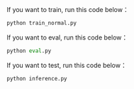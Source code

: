 If you want to train, run this code below：<br>
```python
python train_normal.py
```
If you want to eval, run this code below：<br>
```python
python eval.py
```
If you want to test, run this code below：<br>
```python
python inference.py
```
